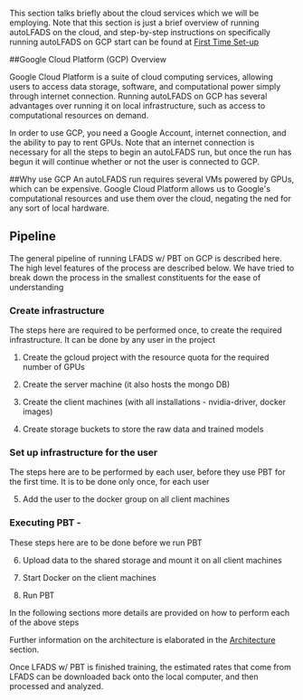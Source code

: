 This section talks briefly about the cloud services which we will be employing. Note that this section is just a brief overview of running autoLFADS on the cloud, and step-by-step instructions on specifically running autoLFADS on GCP start can be found at [First Time Set-up](create_infra)

##Google Cloud Platform (GCP) Overview

Google Cloud Platform is a suite of cloud computing services, allowing users to access data storage, software, and computational power simply through internet connection. Running autoLFADS on GCP has several advantages over running it on local infrastructure, such as access to computational resources on demand. 

In order to use GCP, you need a Google Account, internet connection, and the ability to pay to rent GPUs. Note that an internet connection is necessary for all the steps to begin an autoLFADS run, but once the run has begun it will continue whether or not the user is connected to GCP. 

##Why use GCP
An autoLFADS run requires several VMs powered by GPUs, which can be expensive. Google Cloud Platform allows us to Google's computational resources and use them over the cloud, negating the ned for any sort of local hardware.

## Pipeline
The general pipeline of running LFADS w/ PBT on GCP is described here. The high level features of the process are described below. We have tried to break down the process in the smallest constituents for the ease of understanding

### Create infrastructure

The steps here are required to be performed once, to create the required infrastructure. It can be done by any user in the project

1. Create the gcloud project with the resource quota for the required number of GPUs 
	
2. Create the server machine (it also hosts the mongo DB)

3. Create the client machines (with all installations - nvidia-driver, docker images) 

4. Create storage buckets to store the raw data and trained models

### Set up infrastructure for the user

The steps here are to be performed by each user, before they use PBT for the first time. It is to be done only once, for each user

5. Add the user to the docker group on all client machines

### Executing PBT -

These steps here are to be done before we run PBT

6. Upload data to the shared storage and mount it on all client machines

7. Start Docker on the client machines

8. Run PBT

In the following sections more details are provided on how to perform each of the above steps

Further information on the architecture is elaborated in the [Architecture](architecture) section. 

Once LFADS w/ PBT is finished training, the estimated rates that come from LFADS can be downloaded back onto the local computer, and then processed and analyzed.

